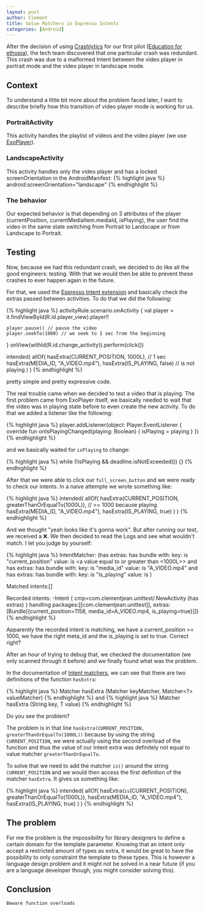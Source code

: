 ```yaml
---
layout: post
author: Clement
title: Value Matchers in Expresso Intents
categories: [Android]
---
```


After the decision of using [Crashlytics](https://firebase.google.com/docs/crashlytics) for our first pilot ([Education for ethopia](https://www.educationforethiopia.org/)), the tech team discovered that one particular crash was redundant. This crash was due to a malformed Intent between the video player in portrait mode and the video player in landscape mode.

## Context

To understand a little bit more about the problem faced later, I want to describe briefly how this transition of video player mode is working for us.

### PortraitActivity

This activity handles the playlist of videos and the video player (we use [ExoPlayer](https://exoplayer.dev)).

### LandscapeActivity

This activity handles only the video player and has a locked screenOrientation in the AndroidManifest:
{% highlight java %}
android:screenOrientation="landscape"
{% endhighlight %}

### The behavior

Our expected behavior is that depending on 3 attributes of the player (currentPosition, currentMediaItem.mediaId, isPlaying), the user find the video in the same state switching from Portrait to Landscape or from Landscape to Portrait.

## Testing

Now, because we had this redundant crash, we decided to do like all the good engineers: testing. With that we would then be able to prevent these crashes to ever happen again in the future.

For that, we used the [Espresso Intent extension](https://developer.android.com/training/testing/espresso/intents) and basically check the extras passed between activities. To do that we did the following:

{% highlight java %}
activityRule.scenario.onActivity {
    val player = it.findViewById<PlayerView>(R.id.player_view).player!!

    player.pause() // pause the video
    player.seekTo(1000) // we seek to 1 sec from the beginning
}
onView(withId(R.id.change_activity)).perform(click())

intended(
    allOf(
        hasExtra(CURRENT_POSITION, 1000L), // 1 sec
        hasExtra(MEDIA_ID, "A_VIDEO.mp4"),
        hasExtra(IS_PLAYING, false) // is not playing
    )
)
{% endhighlight %}

pretty simple and pretty expressive code.

The real trouble came when we decided to test a video that is playing. The first problem came from ExoPlayer itself, we basically needed to wait that the video was in playing state before to even create the new activity. To do that we added a listener like the following:

{% highlight java %}
player.addListener(object: Player.EventListener {
    override fun onIsPlayingChanged(playing: Boolean) {
        isPlaying = playing
    }
})
{% endhighlight %}

and we basically waited for `isPlaying` to change:

{% highlight java %}
while (!isPlaying && deadline.isNotExceeded()) {}
{% endhighlight %}

After that we were able to click our `full_screen_button` and we were ready to check our intents. In a naive attempte we wrote something like:

{% highlight java %}
intended(
    allOf(
        hasExtra(CURRENT_POSITION, greaterThanOrEqualTo(1000L)), // >= 1000 because playing
        hasExtra(MEDIA_ID, "A_VIDEO.mp4"),
        hasExtra(IS_PLAYING, true)
    )
)
{% endhighlight %}

And we thought "yeah looks like it's gonna work". But after running our test, we received a ❌. We then decided to read the Logs and see what wouldn't match. I let you judge by yourself:

{% highlight java %}
IntentMatcher: (has extras: has bundle with: key: is "current_position" value: is <a value equal to or greater than <1000L>> and has extras: has bundle with: key: is "media_id" value: is "A_VIDEO.mp4" and has extras: has bundle with: key: is "is_playing" value: is <true>)

Matched intents:[]

Recorded intents:
-Intent { cmp=com.clementjean.unittest/.NewActivity (has extras) } handling packages:[[com.clementjean.unittest]], extras:[Bundle[{current_position=1158, media_id=A_VIDEO.mp4, is_playing=true}]])
{% endhighlight %}

Apparently the recorded intent is matching, we have a current_position >= 1000, we have the right meta_id and the is_playing is set to true. Correct right?

After an hour of trying to debug that, we checked the documentation (we only scanned through it before) and we finally found what was the problem.

In the documentation of [Intent matchers](https://developer.android.com/reference/androidx/test/espresso/intent/matcher/IntentMatchers#hasExtra(org.hamcrest.Matcher%3Cjava.lang.String%3E,%20org.hamcrest.Matcher%3C?%3E)), we can see that there are two definitions of the function `hasExtra`:

{% highlight java %}
Matcher<Intent> hasExtra (Matcher<String> keyMatcher, Matcher<?> valueMatcher)
{% endhighlight %}
and
{% highlight java %}
Matcher<Intent> hasExtra (String key, T value)
{% endhighlight %}

Do you see the problem?

The problem is in that line `hasExtra(CURRENT_POSITION, greaterThanOrEqualTo(1000L))` because by using the string `CURRENT_POSITION`, we were actually using the second overload of the function and thus the value of our Intent extra was definitely not equal to value matcher `greaterThanOrEqualTo`.

To solve that we need to add the matcher `is()` around the string `CURRENT_POSITION` and we would then access the first definition of the matcher `hasExtra`. It gives us something like:

{% highlight java %}
intended(
    allOf(
        hasExtra(`is`(CURRENT_POSITION), greaterThanOrEqualTo(1000L)),
        hasExtra(MEDIA_ID, "A_VIDEO.mp4"),
        hasExtra(IS_PLAYING, true)
    )
)
{% endhighlight %}

## The problem

For me the problem is the impossibility for library designers to define a certain domain for the template parameter. Knowing that an intent only accept a restricted amount of types as extra, it would be great to have the possibility to only constraint the template to these types. This is however a language design problem and it might not be solved in a near future (if you are a language developer though, you might consider solving this).

## Conclusion

`Beware function overloads`
